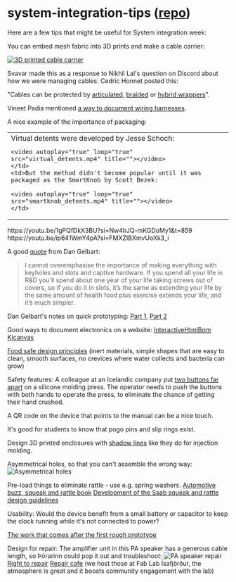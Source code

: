 # system-integration-tips ([repo](https://github.com/FabLabIsafjordur/system-integration-tips))

Here are a few tips that might be useful for System integration week:

You can embed mesh fabric into 3D prints and make a cable carrier:

[![3D printed cable carrier](https://fab.cba.mit.edu/classes/865.24/people/svavar/components/images/cable_carrier/cable_carrier.jpg)](https://fab.cba.mit.edu/classes/865.24/people/svavar/components/cable_carrier/)

Svavar made this as a response to Nikhil Lal's question on Discord about how we were managing cables. Cedric Honnet posted this:

"Cables can be protected by [articulated](https://www.amazon.com/Plastic-Machine-Carrier-Ted-Lele/dp/B074S2GQ56/?th=1), [braided](https://www.amazon.com/Keco-100ft-Expandable-Braided-Sleeving/dp/B07K1WP871?th=1) or [hybrid wrappers](https://www.amazon.com/Management-Diameter-Organizer-Expandable-Concealer/dp/B07PPR47ZV/?th=1)".

Vineet Padia mentioned [a way to document wiring harnesses](https://github.com/wireviz/WireViz).

A nice example of the importance of packaging:
<table style="width:100%">
  <tr>
    <td>Virtual detents were developed by Jesse Schoch:
    
    <video autoplay="true" loop="true" src="virtual_detents.mp4" title=""></video>
    </td>
    <td>But the method didn't become popular until it was packaged as the SmartKnob by Scott Bezek:

    <video autoplay="true" loop="true" src="smartknob_detents.mp4" title=""></video>
    </td>
  </tr>
</table>
 https://youtu.be/1gPQfDkX3BU?si=Nw4lrJQ-mKGDoMy1&t=859
 https://youtu.be/ip641WmY4pA?si=FMXZIBXmvUoXk3_i

A good [quote](https://makezine.com/article/digital-fabrication/machining/18-lessons-smart-prototyping-self-made-billionaire/) from Dan Gelbart:
>I cannot overemphasise the importance of making everything with keyholes and slots and captive hardware. If you spend all your life in R&D you’ll spend about one year of your life taking screws out of covers, so if you do it in slots, it’s the same as extending your life by the same amount of health food plus exercise extends your life, and it’s much simpler.

Dan Gelbart's notes on quick prototyping: [Part 1](https://people.ece.ubc.ca/leos/pdf/tools/machine/DGCourseNotes.pdf), [Part 2](https://people.ece.ubc.ca/leos/pdf/tools/machine/DGCourseNotes2.pdf)

Good ways to document electronics on a website:
[InteractiveHtmlBom](https://github.com/openscopeproject/InteractiveHtmlBom)
[Kicanvas](https://kicanvas.org/)

[Food safe design principles](https://www.meatinstitute.org/sites/default/files/original%20documents/Sanitation%20booklet%202021.pdf) (inert materials, simple shapes that are easy to clean, smooth surfaces, no crevices where water collects and bacteria can grow)

Safety features: A colleague at an Icelandic company put [two buttons far apart](https://www.osha.gov/etools/machine-guarding/presses/two-hand-controls#mod1) on a silicone molding press. The operator needs to push the buttons with both hands to operate the press, to eliminate the chance of getting their hand crushed.

A QR code on the device that points to the manual can be a nice touch.

It's good for students to know that pogo pins and slip rings exist.

Design 3D printed enclosures with [shadow lines](https://youtu.be/8dhFhU7Nl_0?si=9pBpZQx7DmvqgBTx) like they do for injection molding.

Asymmetrical holes, so that you can't assemble the wrong way:
![Asymmetrical holes](https://files.svavar.cc/fab/fab_lab_isafjordur_injection_mold_by_johannes_konrad_weber.jpg)

Pre-load things to eliminate rattle - use e.g. spring washers. 
[Automotive buzz, squeak and rattle book](https://www.amazon.com/Automotive-Buzz-Squeak-Rattle-Mechanisms-ebook/dp/B006NVY2VS) 
[Development of the Saab squeak and rattle design guidelines](http://www.diva-portal.org/smash/get/diva2:215325/FULLTEXT01.pdf)

Usability: Would the device benefit from a small battery or capacitor to keep the clock running while it's not connected to power?

[The work that comes after the first rough prototype](https://youtu.be/caYl8u7Gd0A?si=M49v6m-484e8k_2f) 

Design for repair: The amplifier unit in this PA speaker has a generous cable length, so Þórarinn could pop it out and troubleshoot: 
![PA speaker repair](https://files.svavar.cc/fab/speaker_repair.jpg)
[Right to repair](https://en.wikipedia.org/wiki/) 
[Repair cafe](https://www.repaircafe.org/en/) (we host those at Fab Lab Ísafjörður, the atmosphere is great and it boosts community engagement with the lab)

